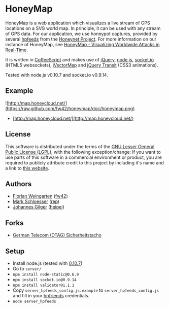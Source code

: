 HoneyMap
========

HoneyMap is a web application which visualizes a live stream of
GPS locations on a SVG world map. In principle, it can be used
with any stream of GPS data. For our application, we use honeypot
captures, provided by several [hpfeeds](https://github.com/rep/hpfeeds)
from the [Honeynet Project](http://www.honeynet.org/). For more information
on our instance of HoneyMap, see
[HoneyMap - Visualizing Worldwide Attacks in Real-Time](http://www.honeynet.org/node/960).

It is written in [CoffeeScript](http://coffeescript.org/) and makes use of
[jQuery](http://jquery.com/), [node.js](http://nodejs.org/),
[socket.io](http://socket.io/) (HTML5 websockets), [jVectorMap](http://jvectormap.com/)
and [jQuery Transit](http://ricostacruz.com/jquery.transit/) (CSS3 animations).

Tested with node.js v0.10.7 and socket.io v0.9.14.

Example
-------
![http://map.honeycloud.net/](https://raw.github.com/fw42/honeymap/doc/honeymap.png)

* [http://map.honeycloud.net/](http://map.honeycloud.net/)

License
-------
This software is distributed under the terms of the
[GNU Lesser General Public License (LGPL)](http://github.com/fw42/honeymap/blob/master/LICENSE),
with the following exception/change: If you want to use parts of this software
in a commercial environment or product, you are required to publicly attribute credit to this
project by including it's name and a link to [this website](https://github.com/fw42/honeymap/).

Authors
-------
* [Florian Weingarten](mailto:flo@hackvalue.de) ([fw42](https://github.com/fw42/))
* [Mark Schloesser](mailto:mark.schloesser@rwth-aachen.de) ([rep](https://github.com/rep/))
* [Johannes Gilger](mailto:heipei@heipei.net) ([heipei](https://github.com/heipei/))

Forks
-----
* [German Telecom (DTAG) Sicherheitstacho](http://www.sicherheitstacho.eu/)

Setup
-----
* Install node.js (tested with [0.10.7](http://nodejs.org/dist/v0.10.7/node-v0.10.7.tar.gz))
* Go to ```server/```
* ```npm install node-static@0.6.9```
* ```npm install socket.io@0.9.14```
* ```npm install validator@1.1.1```
* Copy ```server_hpfeeds_config.js.example``` to ```server_hpfeeds_config.js``` and fill in
  your [hpfriends](http://hpfriends.honeycloud.net) credentials.
* ```node server_hpfeeds```
